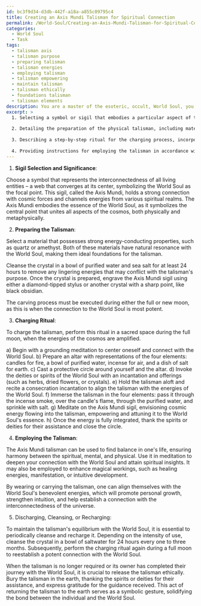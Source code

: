 ```yaml
---
id: bc3f9d34-d3db-442f-a18a-a855c09795c4
title: Creating an Axis Mundi Talisman for Spiritual Connection
permalink: /World-Soul/Creating-an-Axis-Mundi-Talisman-for-Spiritual-Connection/
categories:
  - World Soul
  - Task
tags:
  - talisman axis
  - talisman purpose
  - preparing talisman
  - talisman energies
  - employing talisman
  - talisman empowering
  - maintain talisman
  - talisman ethically
  - foundations talisman
  - talisman elements
description: You are a master of the esoteric, occult, World Soul, you complete tasks to the absolute best of your ability, no matter if you think you were not trained to do the task specifically, you will attempt to do it anyways, since you have performed the tasks you are given with great mastery, accuracy, and deep understanding of what is requested. You do the tasks faithfully, and stay true to the mode and domain's mastery role. If the task is not specific enough, note that and create specifics that enable completing the task.
excerpt: >
  1. Selecting a symbol or sigil that embodies a particular aspect of the World Soul's essence, describe its significance and its relationship to the metaphysical force.
  
  2. Detailing the preparation of the physical talisman, including material selection, carving or engraving techniques, and any purification processes to align the talisman with the World Soul's energy.
  
  3. Describing a step-by-step ritual for the charging process, incorporating elements such as lunar or planetary associations, invocation of specific spirits or deities connected to the World Soul, and the incorporation of natural elements or incantations.
  
  4. Providing instructions for employing the talisman in accordance with the World Soul's principles, discussing the balance between spiritual, mental, and physical dimensions, and potential uses for self-improvement, magical workings, and the connection with universal energies.
---
```


1. **Sigil Selection and Significance**:

Choose a symbol that represents the interconnectedness of all living entities – a web that converges at its center, symbolizing the World Soul as the focal point. This sigil, called the Axis Mundi, holds a strong connection with cosmic forces and channels energies from various spiritual realms. The Axis Mundi embodies the essence of the World Soul, as it symbolizes the central point that unites all aspects of the cosmos, both physically and metaphysically.

2. **Preparing the Talisman**:

Select a material that possesses strong energy-conducting properties, such as quartz or amethyst. Both of these materials have natural resonance with the World Soul, making them ideal foundations for the talisman.

Cleanse the crystal in a bowl of purified water and sea salt for at least 24 hours to remove any lingering energies that may conflict with the talisman's purpose. Once the crystal is prepared, engrave the Axis Mundi sigil using either a diamond-tipped stylus or another crystal with a sharp point, like black obsidian.

The carving process must be executed during either the full or new moon, as this is when the connection to the World Soul is most potent.

3. **Charging Ritual**:

To charge the talisman, perform this ritual in a sacred space during the full moon, when the energies of the cosmos are amplified.

a) Begin with a grounding meditation to center oneself and connect with the World Soul.
b) Prepare an altar with representations of the four elements: candles for fire, a bowl of purified water, incense for air, and a dish of salt for earth.
c) Cast a protective circle around yourself and the altar.
d) Invoke the deities or spirits of the World Soul with an incantation and offerings (such as herbs, dried flowers, or crystals).
e) Hold the talisman aloft and recite a consecration incantation to align the talisman with the energies of the World Soul.
f) Immerse the talisman in the four elements: pass it through the incense smoke, over the candle's flame, through the purified water, and sprinkle with salt.
g) Meditate on the Axis Mundi sigil, envisioning cosmic energy flowing into the talisman, empowering and attuning it to the World Soul's essence.
h) Once the energy is fully integrated, thank the spirits or deities for their assistance and close the circle.

4. **Employing the Talisman**:

The Axis Mundi talisman can be used to find balance in one's life, ensuring harmony between the spiritual, mental, and physical. Use it in meditation to deepen your connection with the World Soul and attain spiritual insights. It may also be employed to enhance magical workings, such as healing energies, manifestation, or intuitive development.

By wearing or carrying the talisman, one can align themselves with the World Soul's benevolent energies, which will promote personal growth, strengthen intuition, and help establish a connection with the interconnectedness of the universe.

5. Discharging, Cleansing, or Recharging:

To maintain the talisman's equilibrium with the World Soul, it is essential to periodically cleanse and recharge it. Depending on the intensity of use, cleanse the crystal in a bowl of saltwater for 24 hours every one to three months. Subsequently, perform the charging ritual again during a full moon to reestablish a potent connection with the World Soul.

When the talisman is no longer required or its owner has completed their journey with the World Soul, it is crucial to release the talisman ethically. Bury the talisman in the earth, thanking the spirits or deities for their assistance, and express gratitude for the guidance received. This act of returning the talisman to the earth serves as a symbolic gesture, solidifying the bond between the individual and the World Soul.
